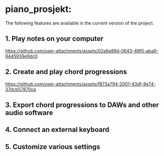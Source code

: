 # piano_prosjekt:
The following features are available in the current version of the project.

## 1. Play notes on your computer

https://github.com/user-attachments/assets/02a6a89d-0643-49f0-aba9-9445939e9dc0

## 2. Create and play chord progressions

https://github.com/user-attachments/assets/f873a794-2001-43df-8e74-37dcb57870ce

## 3. Export chord progressions to DAWs and other audio software



## 4. Connect an external keyboard



## 5. Customize various settings




